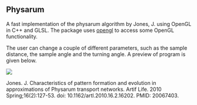 ## Physarum

A fast implementation of the physarum algorithm by Jones, J. using OpenGL in C++ and GLSL. The package uses [opengl](https://github.com/thomasc791/opengl) to access some OpenGL functionality.

The user can change a couple of different parameters, such as the sample distance, the sample angle and the turning angle. A preview of program is given below.

![](/ant-colony.gif)

Jones. J. Characteristics of pattern formation and evolution in approximations of Physarum transport networks. Artif Life. 2010 Spring;16(2):127-53. doi: 10.1162/artl.2010.16.2.16202. PMID: 20067403.
